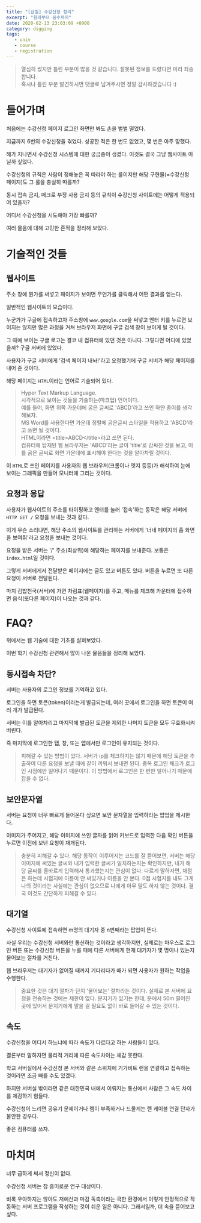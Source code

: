 ```yaml
---
title: "[삽질] 수강신청 정리"
excerpt: "원리부터 꼼수까지"
date: 2020-02-13 23:03:09 +0900
category: digging
tags:
   - univ
   - course
   - registration
---
```


> 열심히 썼지만 틀린 부분이 많을 것 같습니다. 잘못된 정보를 드렸다면 미리 죄송합니다.    
혹시나 틀린 부분 발견하시면 댓글로 남겨주시면 정말 감사하겠습니다 :)

# 들어가며

처음에는 수강신청 페이지 로그인 화면만 봐도 손을 벌벌 떨었다.

지금까지 6번의 수강신청을 겪었다. 성공한 적은 한 번도 없었고, 몇 번은 아주 망했다.

해가 지나면서 수강신청 시스템에 대한 궁금증이 생겼다. 이것도 결국 그냥 웹사이트 아닐까 싶었다.

수강신청의 규칙은 사람이 정해놓은 꼭 따라야 하는 룰이지만 해당 구현물(=수강신청 페이지)도 그 룰을 충실히 따를까?

동시 접속 금지, 매크로 부정 사용 금지 등의 규칙이 수강신청 사이트에는 어떻게 적용되어 있을까?

어디서 수강신청을 시도해야 가장 빠를까?

여러 물음에 대해 고민한 흔적을 정리해 보았다.

# 기술적인 것들

## 웹사이트

주소 창에 뭔가를 써넣고 페이지가 보이면 무언가를 클릭해서 어떤 결과를 얻는다.

일반적인 웹사이트의 모습이다.

누군가가 구글에 접속하고자 주소창에 `www.google.com`을 써넣고 엔터 키를 누르면 보이지는 않지만 많은 과정을 거쳐 브라우저 화면에 구글 검색 창이 보이게 될 것이다.

그 때에 보이는 구글 로고는 결코 내 컴퓨터에 있던 것은 아니다. 그렇다면 어디에 있었을까? 구글 서버에 있었다.

사용자가 구글 서버에게 '검색 페이지 내놔!'라고 요청했기에 구글 서버가 해당 페이지를 내어 준 것이다.

해당 페이지는 `HTML`이라는 언어로 기술되어 있다.

> Hyper Text Markup Language.    
시각적으로 보이는 것들을 기술하는(마크업) 언어이다.    
예를 들어, 화면 위쪽 가운데에 굵은 글씨로 'ABCD'라고 쓰인 하얀 종이를 생각해보자.    
MS Word를 사용한다면 가운데 정렬에 굵은글씨 스타일을 적용하고 'ABCD'라고 쓰면 될 것이다.    
HTML이라면 \<title>ABCD\</title>라고 쓰면 된다.    
컴퓨터에 탑재된 웹 브라우저는 'ABCD'라는 글이 'title'로 감싸진 것을 보고, 이를 굵은 글씨로 화면 가운데에 표시해야 한다는 것을 알아차릴 것이다.

이 `HTML`로 쓰인 페이지를 사용자의 웹 브라우저(크롬이나 엣지 등등)가 해석하여 눈에 보이는 그래픽을 만들어 모니터에 그리는 것이다.


## 요청과 응답

사용자가 웹사이트의 주소를 타이핑하고 엔터를 눌러 '접속'하는 동작은 해당 서버에 `HTTP GET /` 요청을 보내는 것과 같다.

이게 무슨 소리냐면, 해당 주소의 웹사이트를 관리하는 서버에게 '너네 페이지의 홈 화면을 보여줘'라고 요청을 보내는 것이다.

요청을 받은 서버는 '/' 주소(최상위)에 해당하는 페이지를 보내준다. 보통은 `index.html`일 것이다.

그렇게 서버에게서 전달받은 페이지에는 글도 있고 버튼도 있다. 버튼을 누르면 또 다른 요청이 서버로 전달된다.

마치 김밥천국(서버)에 가면 차림표(웹페이지)를 주고, 메뉴를 체크해 카운터에 접수하면 음식(또다른 페이지)이 나오는 것과 같다.

# FAQ?

위에서는 웹 기술에 대한 기초를 살펴보았다.

이번 학기 수강신청 관련해서 많이 나온 물음들을 정리해 보았다.

## 동시접속 차단?

서버는 사용자의 로그인 정보를 기억하고 있다.

로그인을 하면 토큰(token)이라는게 발급되는데, 여러 곳에서 로그인을 하면 토큰이 여러 개가 발급된다.

서버는 이를 알아차리고 마지막에 발급된 토큰을 제외한 나머지 토큰을 모두 무효화시켜버린다.

즉 마지막에 로그인한 탭, 창, 또는 앱에서만 로그인이 유지되는 것이다.

> 피해갈 수 있는 방법이 있다. 서버가 ip를 체크하지는 않기 때문에 해당 토큰을 추출하여 다른 요청을 보낼 때에 같이 끼워서 보내면 된다. 중복 로그인 체크가 로그인 시점에만 일어나기 때문이다. 이 방법에서 로그인은 한 번만 일어나기 때문에 잡을 수 없다.

## 보안문자열

서버는 요청이 너무 빠르게 들어온다 싶으면 보안 문자열을 입력하라는 팝업을 제시한다.

이미지가 주어지고, 해당 이미지에 쓰인 글자를 읽어 키보드로 입력한 다음 확인 버튼을 누르면 이전에 보낸 요청이 재개된다.

> 충분히 피해갈 수 있다. 해당 동작이 이루어지는 코드를 잘 뜯어보면, 서버는 해당 이미지에 써있는 글씨와 내가 입력한 글씨가 일치하는지는 확인하지만, 내가 해당 글씨를 올바르게 입력해서 통과했는지는 관심이 없다. 다르게 말하자면, 채점은 하는데 시험지에 이름이 안 써있거나 이름을 안 본다. 0점 시험지를 내도 그게 나의 것이라는 사실에는 관심이 없으므로 나에게 아무 말도 하지 않는 것이다. 결국 이것도 간단하게 피해갈 수 있다.

## 대기열

수강신청 사이트에 접속하면 m명의 대기자 중 n번째라는 팝업이 뜬다.

사실 우리는 수강신청 서버와만 통신하는 것이라고 생각하지만, 실제로는 마우스로 로그인 버튼 또는 수강신청 버튼을 누를 때에 다른 서버에게 현재 대기자가 몇 명이나 있는지 물어보는 절차를 거친다.

웹 브라우저는 대기자가 없어질 때까지 기다리다가 때가 되면 사용자가 원하는 작업을 수행한다.

> 중요한 것은 대기 절차가 단지 '물어보는' 절차라는 것이다. 실제로 본 서버에 요청을 전송하는 것에는 제한이 없다. 문지기가 있기는 한데, 문에서 50m 떨어진 곳에 있어서 문지기에게 말을 걸 필요도 없이 바로 들어갈 수 있는 것이다.

## 속도

수강신청을 어디서 하느냐에 따라 속도가 다르다고 하는 사람들이 있다.

결론부터 말하자면 물리적 거리에 따른 속도차이는 체감 못한다.

학교 서버실에서 수강신청 본 서버와 같은 스위치에 기가비트 랜을 연결하고 접속하는 것이라면 조금 빠를 수도 있겠다.

하지만 서버실 밖이라면 같은 대한민국 내에서 이뤄지는 통신에서 사람은 그 속도 차이를 체감하기 힘들다.

수강신청이 느리면 공유기 문제이거나 램이 부족하거나 드물게는 랜 케이블 연결 단자가 불안한 경우다.

좋은 컴퓨터를 쓰자.

# 마치며

너무 급하게 써서 정신이 없다.

수강신청 서버는 참 흥미로운 연구 대상이다.

비록 우아하지는 않아도 저예산과 마감 독촉이라는 극한 환경에서 이렇게 안정적으로 작동하는 서버 프로그램을 작성하는 것이 쉬운 일은 아니다. 그래서일까, 더 속을 뜯어보고 싶다.
